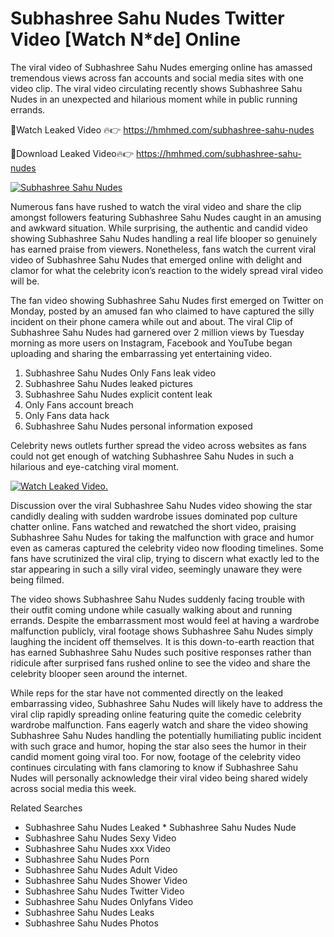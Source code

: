 ﻿# Subhashree Sahu Nudes Twitter Video [Watch N*de] Online

The viral video of ﻿Subhashree Sahu Nudes emerging online has amassed tremendous views across fan accounts and social media sites with one video clip. The viral video circulating recently shows ﻿Subhashree Sahu Nudes in an unexpected and hilarious moment while in public running errands. 

🔴Watch Leaked Video 🔥👉  https://hmhmed.com/subhashree-sahu-nudes 

🔴Download Leaked Video🔥👉  https://hmhmed.com/subhashree-sahu-nudes 

[![Subhashree Sahu Nudes](https://i.imgur.com/dJHk4Zq.gif)](https://hmhmed.com/subhashree-sahu-nudes)

Numerous fans have rushed to watch the viral video and share the clip amongst followers featuring ﻿Subhashree Sahu Nudes caught in an amusing and awkward situation. While surprising, the authentic and candid video showing ﻿Subhashree Sahu Nudes handling a real life blooper so genuinely has earned praise from viewers. Nonetheless, fans watch the current viral video of ﻿Subhashree Sahu Nudes that emerged online with delight and clamor for what the celebrity icon’s reaction to the widely spread viral video will be.

The fan video showing ﻿Subhashree Sahu Nudes first emerged on Twitter on Monday, posted by an amused fan who claimed to have captured the silly incident on their phone camera while out and about. The viral Clip of ﻿Subhashree Sahu Nudes had garnered over 2 million views by Tuesday morning as more users on Instagram, Facebook and YouTube began uploading and sharing the embarrassing yet entertaining video. 

1. ﻿Subhashree Sahu Nudes Only Fans leak video
2. ﻿Subhashree Sahu Nudes leaked pictures
3. ﻿Subhashree Sahu Nudes explicit content leak
4. Only Fans account breach
5. Only Fans data hack
6. ﻿Subhashree Sahu Nudes personal information exposed

Celebrity news outlets further spread the video across websites as fans could not get enough of watching ﻿Subhashree Sahu Nudes in such a hilarious and eye-catching viral moment. 

[![Watch Leaked Video.](https://miro.medium.com/v2/resize:fit:828/format:webp/1*cilzJN44JGOrTw9NJCrNHA.gif "Watch Leaked Video")](https://hmhmed.com/subhashree-sahu-nudes)

Discussion over the viral ﻿Subhashree Sahu Nudes video showing the star candidly dealing with sudden wardrobe issues dominated pop culture chatter online. Fans watched and rewatched the short video, praising ﻿Subhashree Sahu Nudes for taking the malfunction with grace and humor even as cameras captured the celebrity video now flooding timelines. Some fans have scrutinized the viral clip, trying to discern what exactly led to the star appearing in such a silly viral video, seemingly unaware they were being filmed.

The video shows ﻿Subhashree Sahu Nudes suddenly facing trouble with their outfit coming undone while casually walking about and running errands. Despite the embarrassment most would feel at having a wardrobe malfunction publicly, viral footage shows ﻿Subhashree Sahu Nudes simply laughing the incident off themselves. It is this down-to-earth reaction that has earned ﻿Subhashree Sahu Nudes such positive responses rather than ridicule after surprised fans rushed online to see the video and share the celebrity blooper seen around the internet.  

While reps for the star have not commented directly on the leaked embarrassing video, ﻿Subhashree Sahu Nudes will likely have to address the viral clip rapidly spreading online featuring quite the comedic celebrity wardrobe malfunction. Fans eagerly watch and share the video showing ﻿Subhashree Sahu Nudes handling the potentially humiliating public incident with such grace and humor, hoping the star also sees the humor in their candid moment going viral too. For now, footage of the celebrity video continues circulating with fans clamoring to know if ﻿Subhashree Sahu Nudes will personally acknowledge their viral video being shared widely across social media this week.

Related Searches
* ﻿Subhashree Sahu Nudes Leaked
﻿* Subhashree Sahu Nudes Nude
* ﻿Subhashree Sahu Nudes Sexy Video
* ﻿Subhashree Sahu Nudes xxx Video
* ﻿Subhashree Sahu Nudes Porn
* ﻿Subhashree Sahu Nudes Adult Video
* ﻿Subhashree Sahu Nudes Shower Video
* ﻿Subhashree Sahu Nudes Twitter Video
* ﻿Subhashree Sahu Nudes Onlyfans Video
* ﻿Subhashree Sahu Nudes Leaks
* ﻿Subhashree Sahu Nudes Photos
